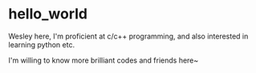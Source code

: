# hello_world

Wesley here, I'm proficient at c/c++ programming, and also interested in learning python etc.

I'm willing to know more brilliant codes and friends here~
